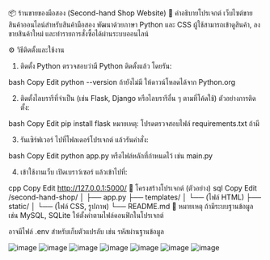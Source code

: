 📦 ร้านขายของมือสอง (Second-hand Shop Website)
🛒 คำอธิบายโปรเจกต์
เว็บไซต์ขายสินค้าออนไลน์สำหรับสินค้ามือสอง พัฒนาด้วยภาษา Python และ CSS
ผู้ใช้สามารถเข้าดูสินค้า, ลงขายสินค้าใหม่ และทำรายการสั่งซื้อได้ผ่านระบบออนไลน์

⚙️ วิธีติดตั้งและใช้งาน
1. ติดตั้ง Python
ตรวจสอบว่ามี Python ติดตั้งแล้ว โดยรัน:

bash
Copy
Edit
python --version
ถ้ายังไม่มี ให้ดาวน์โหลดได้จาก Python.org

2. ติดตั้งไลบรารีที่จำเป็น
(เช่น Flask, Django หรือไลบรารีอื่น ๆ ตามที่โค้ดใช้)
ตัวอย่างการติดตั้ง:

bash
Copy
Edit
pip install flask
หมายเหตุ: โปรดตรวจสอบไฟล์ requirements.txt ถ้ามี

3. รันเซิร์ฟเวอร์
ไปที่โฟลเดอร์โปรเจกต์ แล้วรันคำสั่ง:

bash
Copy
Edit
python app.py
หรือไฟล์หลักที่กำหนดไว้ เช่น main.py

4. เข้าใช้งานเว็บ
เปิดเบราว์เซอร์ แล้วเข้าไปที่:

cpp
Copy
Edit
http://127.0.0.1:5000/
📂 โครงสร้างโปรเจกต์ (ตัวอย่าง)
sql
Copy
Edit
/second-hand-shop/
│
├── app.py
├── templates/
│   └── (ไฟล์ HTML)
├── static/
│   └── (ไฟล์ CSS, รูปภาพ)
└── README.md
📄 หมายเหตุ
ถ้ามีระบบฐานข้อมูล เช่น MySQL, SQLite ให้ตั้งค่าตามไฟล์คอนฟิกในโปรเจกต์

อาจมีไฟล์ .env สำหรับเก็บตัวแปรลับ เช่น รหัสผ่านฐานข้อมูล

![image](https://github.com/user-attachments/assets/9daf1987-78a6-4a76-bb75-9e67e44c05e7)
![image](https://github.com/user-attachments/assets/02f72e6c-648f-4eb4-9c68-2b8540c6aa02)
![image](https://github.com/user-attachments/assets/69f92424-a986-4d93-8b19-8b7da6679b0a)
![image](https://github.com/user-attachments/assets/0109dfc2-7a42-4d15-88b1-5ce2398ba983)
![image](https://github.com/user-attachments/assets/793098f8-10e9-446c-831d-e85b940d58c1)
![image](https://github.com/user-attachments/assets/ce9f19a2-ef61-4048-9f1a-84c542094a17)
![image](https://github.com/user-attachments/assets/dfafe470-eff7-4701-b8bb-8492532b5c21)






